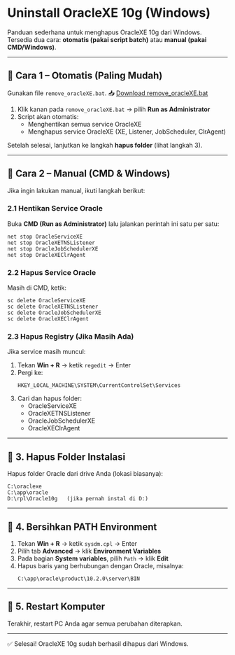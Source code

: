 # Uninstall OracleXE 10g (Windows)

Panduan sederhana untuk menghapus OracleXE 10g dari Windows.  
Tersedia dua cara: **otomatis (pakai script batch)** atau **manual (pakai CMD/Windows)**.

---

## 🔹 Cara 1 – Otomatis (Paling Mudah)
Gunakan file `remove_oracleXE.bat`.
📥 [Download remove_oracleXE.bat](https://raw.githubusercontent.com/shokhifahtulj/Tutorials/blob/main/remove_oracleXE.bat)

1. Klik kanan pada `remove_oracleXE.bat` → pilih **Run as Administrator**  
2. Script akan otomatis:  
   - Menghentikan semua service OracleXE  
   - Menghapus service OracleXE (XE, Listener, JobScheduler, ClrAgent)  

Setelah selesai, lanjutkan ke langkah **hapus folder** (lihat langkah 3).

---

## 🔹 Cara 2 – Manual (CMD & Windows)
Jika ingin lakukan manual, ikuti langkah berikut:

### 2.1 Hentikan Service Oracle
Buka **CMD (Run as Administrator)** lalu jalankan perintah ini satu per satu:
```
net stop OracleServiceXE
net stop OracleXETNSListener
net stop OracleJobSchedulerXE
net stop OracleXEClrAgent
```

### 2.2 Hapus Service Oracle
Masih di CMD, ketik:
```
sc delete OracleServiceXE
sc delete OracleXETNSListener
sc delete OracleJobSchedulerXE
sc delete OracleXEClrAgent
```

### 2.3 Hapus Registry (Jika Masih Ada)
Jika service masih muncul:
1. Tekan **Win + R** → ketik `regedit` → Enter  
2. Pergi ke:
   ```
   HKEY_LOCAL_MACHINE\SYSTEM\CurrentControlSet\Services
   ```
3. Cari dan hapus folder:
   - OracleServiceXE  
   - OracleXETNSListener  
   - OracleJobSchedulerXE  
   - OracleXEClrAgent  

---

## 🔹 3. Hapus Folder Instalasi
Hapus folder Oracle dari drive Anda (lokasi biasanya):
```
C:\oraclexe
C:\app\oracle
D:\rpl\Oracle10g   (jika pernah instal di D:)
```

---

## 🔹 4. Bersihkan PATH Environment
1. Tekan **Win + R** → ketik `sysdm.cpl` → Enter  
2. Pilih tab **Advanced** → klik **Environment Variables**  
3. Pada bagian **System variables**, pilih `Path` → klik **Edit**  
4. Hapus baris yang berhubungan dengan Oracle, misalnya:
   ```
   C:\app\oracle\product\10.2.0\server\BIN
   ```

---

## 🔹 5. Restart Komputer
Terakhir, restart PC Anda agar semua perubahan diterapkan.

---

✅ Selesai! OracleXE 10g sudah berhasil dihapus dari Windows.
